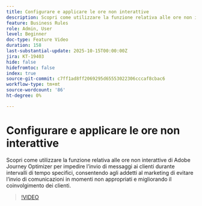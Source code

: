```yaml
---
title: Configurare e applicare le ore non interattive
description: Scopri come utilizzare la funzione relativa alle ore non interattive in Adobe Journey Optimizer per impedire l’invio di messaggi (SMS, e-mail, push, WhatsApp) ai clienti durante intervalli di tempo specifici, aiutando gli esperti di marketing a evitare l’invio di comunicazioni in momenti non appropriati e migliorando il coinvolgimento dei clienti.
feature: Business Rules
role: Admin, User
level: Beginner
doc-type: Feature Video
duration: 158
last-substantial-update: 2025-10-15T00:00:00Z
jira: KT-19403
hide: false
hidefromtoc: false
index: true
source-git-commit: c7ff1ad8ff2069295d65553022306cccaf8cbac6
workflow-type: tm+mt
source-wordcount: '86'
ht-degree: 0%

---
```



# Configurare e applicare le ore non interattive

Scopri come utilizzare la funzione relativa alle ore non interattive di Adobe Journey Optimizer per impedire l’invio di messaggi ai clienti durante intervalli di tempo specifici, consentendo agli addetti al marketing di evitare l’invio di comunicazioni in momenti non appropriati e migliorando il coinvolgimento dei clienti.

>[!VIDEO](https://video.tv.adobe.com/v/3475860/?captions=ita&learn=on&enablevpops)
